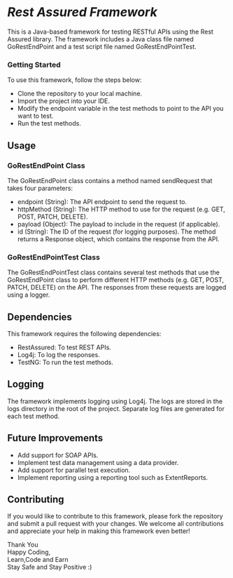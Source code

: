# _Rest Assured Framework_
This is a Java-based framework for testing RESTful APIs using the Rest Assured library. The framework includes a Java class file named GoRestEndPoint and a test script file named GoRestEndPointTest.

### Getting Started
To use this framework, follow the steps below:
- Clone the repository to your local machine.
- Import the project into your IDE.
- Modify the endpoint variable in the test methods to point to the API you want to test.
- Run the test methods.

## Usage
### GoRestEndPoint Class
The GoRestEndPoint class contains a method named sendRequest that takes four parameters:
- endpoint (String): The API endpoint to send the request to.
- httpMethod (String): The HTTP method to use for the request (e.g. GET, POST, PATCH, DELETE).
- payload (Object): The payload to include in the request (if applicable).
- id (String): The ID of the request (for logging purposes).
The method returns a Response object, which contains the response from the API.

### GoRestEndPointTest Class
The GoRestEndPointTest class contains several test methods that use the GoRestEndPoint class to perform different HTTP methods (e.g. GET, POST, PATCH, DELETE) on the API. The responses from these requests are logged using a logger.

## Dependencies
This framework requires the following dependencies:
- RestAssured: To test REST APIs.
- Log4j: To log the responses.
- TestNG: To run the test methods.

## Logging
The framework implements logging using Log4j. The logs are stored in the logs directory in the root of the project. Separate log files are generated for each test method.

## Future Improvements
- Add support for SOAP APIs.
- Implement test data management using a data provider.
- Add support for parallel test execution.
- Implement reporting using a reporting tool such as ExtentReports.

## Contributing
If you would like to contribute to this framework, please fork the repository and submit a pull request with your changes. We welcome all contributions and appreciate your help in making this framework even better!



Thank You\
Happy Coding,\
Learn,Code and Earn\
Stay Safe and Stay Positive :)

